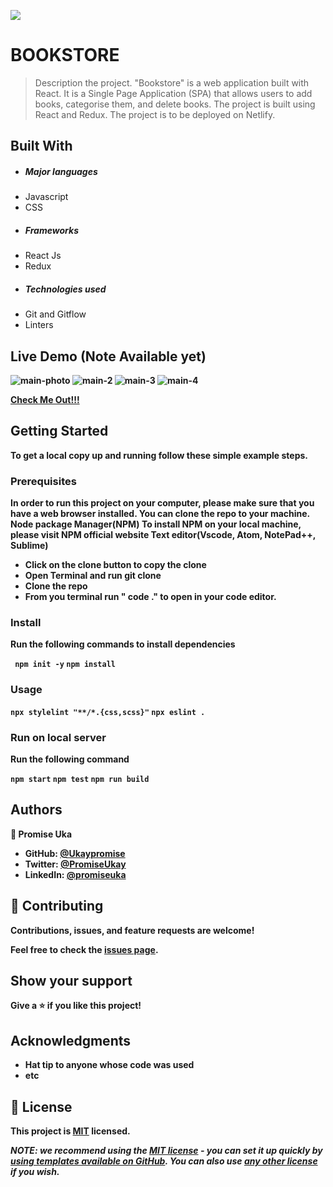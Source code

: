 ![](https://img.shields.io/badge/Microverse-blueviolet)

# BOOKSTORE
> Description the project.
"Bookstore"  is a web application built with React. It is a Single Page Application (SPA) that allows users to add books, categorise them, and delete books. The project is built using React and Redux. The project is to be deployed on Netlify. 

## Built With
- ##### Major languages
- Javascript
- CSS
- ##### Frameworks
- React Js
- Redux
- ##### Technologies used
- Git and Gitflow
- Linters


<b>


## Live Demo (Note Available yet)
![main-photo](https://user-images.githubusercontent.com/85847249/191847920-468a8610-85c2-4af6-b6a1-54303f983897.png)
![main-2](https://user-images.githubusercontent.com/85847249/191847969-b04ad012-4821-4d37-80af-109ac0ac5eea.png)
![main-3](https://user-images.githubusercontent.com/85847249/191847992-345bbaee-a634-4399-a376-3c299746bfb5.png)
![main-4](https://user-images.githubusercontent.com/85847249/191848056-5e3b0476-3914-470f-b01a-a58d2236b423.png)

[Check Me Out!!!]()


## Getting Started


To get a local copy up and running follow these simple example steps.

### Prerequisites
In order to run this project on your computer, please make sure that you have a web browser installed. You can clone the repo to your machine.
Node package Manager(NPM)
To install NPM on your local machine, please visit NPM official website
Text editor(Vscode, Atom, NotePad++, Sublime)

- Click on the clone button to copy the clone
- Open Terminal and run git clone <copied address>
- Clone the repo
- From you terminal run " code ." to open in your code editor.

### Install
Run the following commands to install dependencies

`
npm init -y`
`npm install
`
### Usage
`npx stylelint "**/*.{css,scss}"`
 `npx eslint .
`
### Run on local server
Run the following command 


`
npm start
`
`
npm test
`
`
npm run build
`

## Authors
👤 **Promise Uka**
- GitHub: [@Ukaypromise](https://github.com/Ukaypromise/)
- Twitter: [@PromiseUkay](https://twitter.com/PromiseUkay)
- LinkedIn: [@promiseuka](https://www.linkedin.com/in/promiseuka)


## 🤝 Contributing

Contributions, issues, and feature requests are welcome!

Feel free to check the [issues page](https://github.com/Ukaypromise/bookstore/issues).

## Show your support

Give a ⭐️ if you like this project!

## Acknowledgments

- Hat tip to anyone whose code was used
- etc

## 📝 License

This project is [MIT](./LICENSE) licensed.

_NOTE: we recommend using the [MIT license](https://choosealicense.com/licenses/mit/) - you can set it up quickly by [using templates available on GitHub](https://docs.github.com/en/communities/setting-up-your-project-for-healthy-contributions/adding-a-license-to-a-repository). You can also use [any other license](https://choosealicense.com/licenses/) if you wish._




